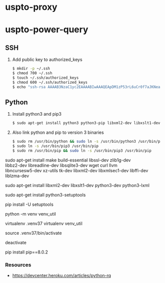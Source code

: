 # uspto-proxy

# uspto-power-query


## SSH

1. Add public key to authorized_keys
    ```sh
    $ mkdir -p ~/.ssh
    $ chmod 700 ~/.ssh
    $ touch ~/.ssh/authorized_keys
    $ chmod 600 ~/.ssh/authorized_keys
    $ echo "ssh-rsa AAAAB3NzaC1yc2EAAAABIwAAAQEApDM1zP53rL6uCr0f7aJKNeaoFNFIeBHvfEQDnMO0SurR6SjWzHYRnh+9pBzoW3z2qXvvr1bucjtDE8lUV73Cu9Lk2/OmGhs9FXpv2uzOOaFuCGypCtqPQlU0tJHNJ0KX6zJJ/rBfhK3aeNpnn14Vzr8jLL66497HL85DesJ9rYZ1S0ESTvMFtRZrxrQ/0oqzOAPWKd8VL4yzONwsLH6GJLY7nIRPewYMdbyKot4ZznZRrVTU/OyqDgtaFDs0zd1qojdZLfB4oNQarurKk73iKbJDMYivI3cvaS90U0EfCyE6IcnqraFatuH3vtuyqYwD5RkHRd3a8BGFbKlpFz1Hsw==" >> ~/.ssh/authorized_keys
    ```


## Python

1. Install python3 and pip3
    ```sh
    $ sudo apt-get install python3 python3-pip libxml2-dev libxslt1-dev python3-dev python3-lxml virtualenv -y
    ```
1. Also link python and pip to version 3 binaries
    ```sh
    $ sudo rm /usr/bin/python && sudo ln -s /usr/bin/python3 /usr/bin/python
    $ sudo ln -s /usr/bin/pip3 /usr/bin/pip
    $ sudo rm /usr/bin/pip && sudo ln -s /usr/bin/pip3 /usr/bin/pip
    ```    

sudo apt-get install make build-essential libssl-dev zlib1g-dev \
  libbz2-dev libreadline-dev libsqlite3-dev wget curl llvm \
  libncursesw5-dev xz-utils tk-dev libxml2-dev libxmlsec1-dev libffi-dev liblzma-dev

sudo apt-get install libxml2-dev libxslt1-dev python3-dev python3-lxml


sudo apt-get install python3-setuptools

pip install -U setuptools

python -m venv venv_util

virtualenv .venv37
virtualenv venv_util

source .venv37/bin/activate

deactivate


pip install pip==8.0.2



### Resources

* https://devcenter.heroku.com/articles/python-rq